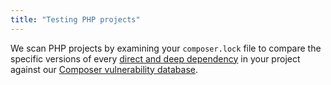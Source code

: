 ```yaml
---
title: "Testing PHP projects"
---
```


We scan PHP projects by examining your `composer.lock` file to compare the specific versions of every [direct and deep dependency](https://snyk.io/docs/faqs/#about-known-vulnerabilities) in your project against our [Composer vulnerability database](/vuln?type=composer).
